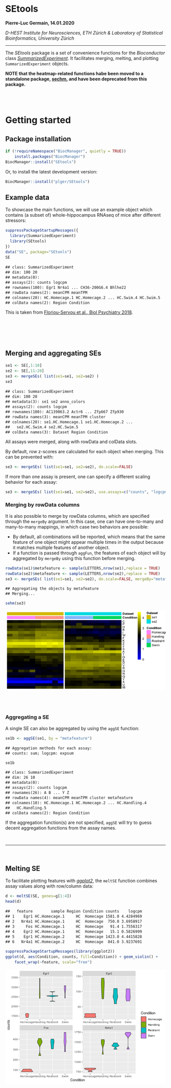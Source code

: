 # SEtools

**Pierre-Luc Germain, 14.01.2020**

*D-HEST Institute for Neurosciences, ETH Zürich & Laboratory of Statistical Bioinformatics, University Zürich*

***

The *SEtools* package is a set of convenience functions for the _Bioconductor_ class *[SummarizedExperiment](https://bioconductor.org/packages/3.10/SummarizedExperiment)*. It facilitates merging, melting, and plotting `SummarizedExperiment` objects.

**NOTE that the heatmap-related functions habe been moved to a standalone package, [sechm](https://github.com/plger/sechm), and have been deprecated from this package.**


<br/><br/>

# Getting started

## Package installation


```r
if (!requireNamespace("BiocManager", quietly = TRUE))
    install.packages("BiocManager")
BiocManager::install("SEtools")
```


Or, to install the latest development version:


```r
BiocManager::install("plger/SEtools")
```

## Example data

To showcase the main functions, we will use an example object which contains (a subset of) whole-hippocampus RNAseq of mice after different stressors:


```r
suppressPackageStartupMessages({
  library(SummarizedExperiment)
  library(SEtools)
})
data("SE", package="SEtools")
SE
```

```
## class: SummarizedExperiment 
## dim: 100 20 
## metadata(0):
## assays(2): counts logcpm
## rownames(100): Egr1 Nr4a1 ... CH36-200G6.4 Bhlhe22
## rowData names(2): meanCPM meanTPM
## colnames(20): HC.Homecage.1 HC.Homecage.2 ... HC.Swim.4 HC.Swim.5
## colData names(2): Region Condition
```

This is taken from [Floriou-Servou et al., Biol Psychiatry 2018](https://doi.org/10.1016/j.biopsych.2018.02.003).

<br/><br/>

<br/>

## Merging and aggregating SEs


```r
se1 <- SE[,1:10]
se2 <- SE[,11:20]
se3 <- mergeSEs( list(se1=se1, se2=se2) )
se3
```

```
## class: SummarizedExperiment 
## dim: 100 20 
## metadata(3): se1 se2 anno_colors
## assays(2): counts logcpm
## rownames(100): AC139063.2 Actr6 ... Zfp667 Zfp930
## rowData names(3): meanCPM meanTPM cluster
## colnames(20): se1.HC.Homecage.1 se1.HC.Homecage.2 ...
##   se2.HC.Swim.4 se2.HC.Swim.5
## colData names(3): Dataset Region Condition
```

All assays were merged, along with rowData and colData slots.

By default, row z-scores are calculated for each object when merging. This can be prevented with:

```r
se3 <- mergeSEs( list(se1=se1, se2=se2), do.scale=FALSE)
```

If more than one assay is present, one can specify a different scaling behavior for each assay:

```r
se3 <- mergeSEs( list(se1=se1, se2=se2), use.assays=c("counts", "logcpm"), do.scale=c(FALSE, TRUE))
```

### Merging by rowData columns

It is also possible to merge by rowData columns, which are specified through the `mergeBy` argument. 
In this case, one can have one-to-many and many-to-many mappings, in which case two behaviors are possible:

* By default, all combinations will be reported, which means that the same feature of one object might appear multiple times in the output because it matches multiple features of another object.
* If a function is passed through `aggFun`, the features of each object will by aggregated by `mergeBy` using this function before merging.


```r
rowData(se1)$metafeature <- sample(LETTERS,nrow(se1),replace = TRUE)
rowData(se2)$metafeature <- sample(LETTERS,nrow(se2),replace = TRUE)
se3 <- mergeSEs( list(se1=se1, se2=se2), do.scale=FALSE, mergeBy="metafeature", aggFun=median)
```

```
## Aggregating the objects by metafeature
## Merging...
```

```r
sehm(se3)
```

![](README_files/figure-html/merging-1.png)<!-- -->

<br/><br/>


### Aggregating a SE

A single SE can also be aggregated by using the `aggSE` function:


```r
se1b <- aggSE(se1, by = "metafeature")
```

```
## Aggregation methods for each assay:
## counts: sum; logcpm: expsum
```

```r
se1b
```

```
## class: SummarizedExperiment 
## dim: 26 10 
## metadata(0):
## assays(2): counts logcpm
## rownames(26): A B ... Y Z
## rowData names(4): meanCPM meanTPM cluster metafeature
## colnames(10): HC.Homecage.1 HC.Homecage.2 ... HC.Handling.4
##   HC.Handling.5
## colData names(2): Region Condition
```

If the aggregation function(s) are not specified, `aggSE` will try to guess decent aggregation functions from the assay names.

<br/>

***

<br/>

## Melting SE

To facilitate plotting features with *[ggplot2](https://CRAN.R-project.org/package=ggplot2)*, the `meltSE` function combines assay values along with row/column data:


```r
d <- meltSE(SE, genes=g[1:4])
head(d)
```

```
##   feature        sample Region Condition counts    logcpm
## 1    Egr1 HC.Homecage.1     HC  Homecage 1581.0 4.4284969
## 2   Nr4a1 HC.Homecage.1     HC  Homecage  750.0 3.6958917
## 3     Fos HC.Homecage.1     HC  Homecage   91.4 1.7556317
## 4    Egr2 HC.Homecage.1     HC  Homecage   15.1 0.5826999
## 5    Egr1 HC.Homecage.2     HC  Homecage 1423.0 4.4415828
## 6   Nr4a1 HC.Homecage.2     HC  Homecage  841.0 3.9237691
```

```r
suppressPackageStartupMessages(library(ggplot2))
ggplot(d, aes(Condition, counts, fill=Condition)) + geom_violin() + 
    facet_wrap(~feature, scale="free")
```

![An example ggplot created from a melted SE.](README_files/figure-html/unnamed-chunk-13-1.png)
